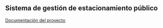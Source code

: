 ## Sistema de gestión de estacionamiento público
[Documentación del proyecto](https://1drv.ms/w/s!AgdsmCGZVKaPl3yiJuqN8enjo6uF?e=xyLHdM)
